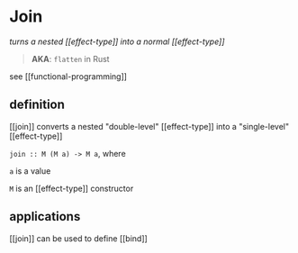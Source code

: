 # Join

_turns a nested [[effect-type]] into a normal [[effect-type]]_

> **AKA**: `flatten` in Rust

see [[functional-programming]]

## definition

[[join]] converts a nested "double-level" [[effect-type]] into a "single-level" [[effect-type]]

`join :: M (M a) -> M a`, where

`a` is a value

`M` is an [[effect-type]] constructor

## applications

[[join]] can be used to define [[bind]]
